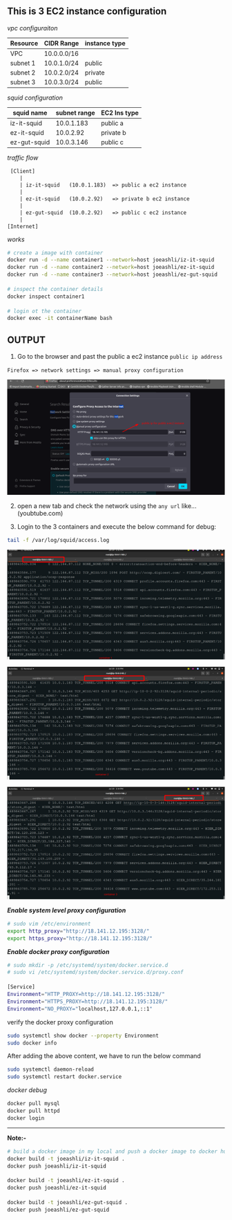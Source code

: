 This is 3 EC2 instance configuration
----------------------------------
_vpc configuraiton_

| Resource | CIDR Range  |instance type|
|----------|-------------|-------------|
| VPC      | 10.0.0.0/16 |             |
| subnet 1 | 10.0.1.0/24 |  public     |
| subnet 2 | 10.0.2.0/24 |  private    |
| subnet 3 | 10.0.3.0/24 |  public     |

_squid configuration_

| squid name   | subnet range | EC2 Ins type   |
| ------------ | ------------ | --------- |
| iz-it-squid  | 10.0.1.183   | public a  |
| ez-it-squid  | 10.0.2.92    | private b |
| ez-gut-squid | 10.0.3.146   | public c  |

_traffic flow_

     [Client]
        |
        | iz-it-squid   (10.0.1.183)  => public a ec2 instance
        |
        | ez-it-squid   (10.0.2.92)   => private b ec2 instance
        |
        | ez-gut-squid  (10.0.2.92)   => public c ec2 instance
        |
    [Internet]

_works_

```bash
# create a image with container
docker run -d --name container1 --network=host joeashli/iz-it-squid
docker run -d --name container2 --network=host joeashli/ez-it-squid
docker run -d --name container3 --network=host joeashli/ez-gut-squid

# inspect the container details
docker inspect container1

# login ot the container 
docker exec -it containerName bash

```

OUTPUT
--------

1. Go to the browser and past the public a ec2 instance `public ip address` 

`Firefox => network settings => manual proxy configuration`

![Alt text](image.png)

2. open a new tab and check the network using the `any url` like...(youbtube.com)

3. Login to the 3 containers and execute the below command for debug:

```bash
tail -f /var/log/squid/access.log
```
![Alt text](image-1.png)

![Alt text](image-2.png)

![Alt text](image-3.png)


**_Enable system level proxy configuration_**

```sh
# sudo vim /etc/environment
export http_proxy="http://18.141.12.195:3128/"
export https_proxy="http://18.141.12.195:3128/" 
```

**_Enable docker proxy configuration_** 
```sh
# sudo mkdir -p /etc/systemd/system/docker.service.d
# sudo vi /etc/systemd/system/docker.service.d/proxy.conf

[Service]
Environment="HTTP_PROXY=http://18.141.12.195:3128/"
Environment="HTTPS_PROXY=http://18.141.12.195:3128/"
Environment="NO_PROXY="localhost,127.0.0.1,::1"
```
verify the docker proxy configuration
```sh
sudo systemctl show docker --property Environment
sudo docker info
```
After adding the above content, we have to run the below command
```sh
sudo systemctl daemon-reload
sudo systemctl restart docker.service
```
_docker debug_
```sh
docker pull mysql
docker pull httpd
docker login
```
---
**Note:-**
```sh
# build a docker image in my local and push a docker image to docker hub
docker build -t joeashli/iz-it-squid .
docker push joeashli/iz-it-squid

docker build -t joeashli/ez-it-squid .
docker push joeashli/ez-it-squid

docker build -t joeashli/ez-gut-squid .
docker push joeashli/ez-gut-squid
```


